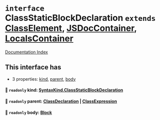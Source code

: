 # `interface` ClassStaticBlockDeclaration `extends` [ClassElement](../interface.ClassElement/README.md), [JSDocContainer](../interface.JSDocContainer/README.md), [LocalsContainer](../interface.LocalsContainer/README.md)

[Documentation Index](../README.md)

## This interface has

- 3 properties:
[kind](#-readonly-kind-syntaxkindclassstaticblockdeclaration),
[parent](#-readonly-parent-classdeclaration--classexpression),
[body](#-readonly-body-block)


#### 📄 `readonly` kind: [SyntaxKind.ClassStaticBlockDeclaration](../enum.SyntaxKind/README.md#classstaticblockdeclaration--175)



#### 📄 `readonly` parent: [ClassDeclaration](../interface.ClassDeclaration/README.md) | [ClassExpression](../interface.ClassExpression/README.md)



#### 📄 `readonly` body: [Block](../interface.Block/README.md)



